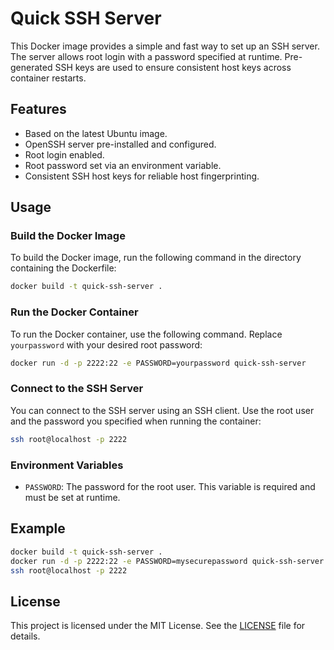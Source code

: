 # Quick SSH Server

This Docker image provides a simple and fast way to set up an SSH server. The server allows root login with a password specified at runtime. Pre-generated SSH keys are used to ensure consistent host keys across container restarts.

## Features

- Based on the latest Ubuntu image.
- OpenSSH server pre-installed and configured.
- Root login enabled.
- Root password set via an environment variable.
- Consistent SSH host keys for reliable host fingerprinting.

## Usage

### Build the Docker Image

To build the Docker image, run the following command in the directory containing the Dockerfile:

```sh
docker build -t quick-ssh-server .
```

### Run the Docker Container

To run the Docker container, use the following command. Replace `yourpassword` with your desired root password:

```sh
docker run -d -p 2222:22 -e PASSWORD=yourpassword quick-ssh-server
```

### Connect to the SSH Server

You can connect to the SSH server using an SSH client. Use the root user and the password you specified when running the container:

```sh
ssh root@localhost -p 2222
```

### Environment Variables

- `PASSWORD`: The password for the root user. This variable is required and must be set at runtime.

## Example

```sh
docker build -t quick-ssh-server .
docker run -d -p 2222:22 -e PASSWORD=mysecurepassword quick-ssh-server
ssh root@localhost -p 2222
```

## License

This project is licensed under the MIT License. See the [LICENSE](LICENSE) file for details.
